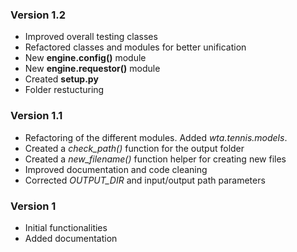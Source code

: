 ### Version 1.2
* Improved overall testing classes
* Refactored classes and modules for better unification
* New __engine.config()__ module
* New __engine.requestor()__ module
* Created __setup.py__
* Folder restucturing

### Version 1.1

* Refactoring of the different modules. Added _wta.tennis.models_.
* Created a _check\_path()_ function for the output folder
* Created a _new\_filename()_ function helper for creating new files
* Improved documentation and code cleaning
* Corrected _OUTPUT\_DIR_ and input/output path parameters

### Version 1

* Initial functionalities
* Added documentation